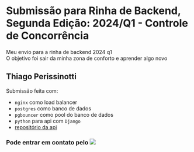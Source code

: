 # Submissão para Rinha de Backend, Segunda Edição: 2024/Q1 - Controle de Concorrência
Meu envio para a rinha de backend 2024 q1           
O objetivo foi sair da minha zona de conforto e aprender algo novo


## Thiago Perissinotti
Submissão feita com:
- `nginx` como load balancer
- `postgres` como banco de dados
- `pgbouncer` como pool do banco de dados
- `python` para api com `Django`
- [repositório da api](https://github.com/thiper01/rinha-de-backend-2024-q1django)

### Pode entrar em contato pelo <a href="https://www.linkedin.com/in/thiago-perissinotti/" target="_blank"><img src="https://img.shields.io/badge/LinkedIn-0077B5?style=for-the-badge&logo=linkedin&logoColor=white" /></a>